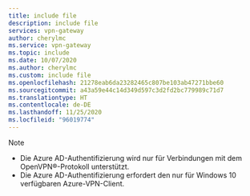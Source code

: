 ```yaml
---
title: include file
description: include file
services: vpn-gateway
author: cherylmc
ms.service: vpn-gateway
ms.topic: include
ms.date: 10/07/2020
ms.author: cherylmc
ms.custom: include file
ms.openlocfilehash: 21278eab6da23282465c807be103ab47271bbe60
ms.sourcegitcommit: a43a59e44c14d349d597c3d2fd2bc779989c71d7
ms.translationtype: HT
ms.contentlocale: de-DE
ms.lasthandoff: 11/25/2020
ms.locfileid: "96019774"
---
```

> [!NOTE]
>* Die Azure AD-Authentifizierung wird nur für Verbindungen mit dem OpenVPN®-Protokoll unterstützt.
>* Die Azure AD-Authentifizierung erfordert den nur für Windows 10 verfügbaren Azure-VPN-Client.
>